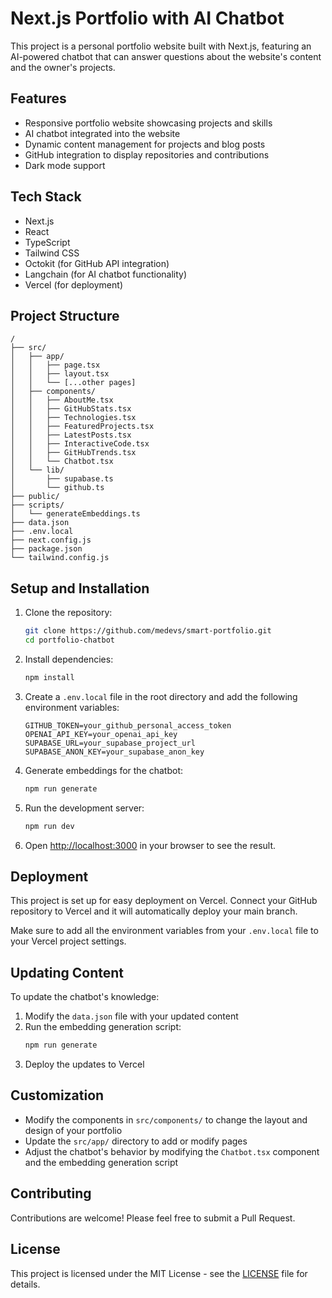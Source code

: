 # Next.js Portfolio with AI Chatbot

This project is a personal portfolio website built with Next.js, featuring an AI-powered chatbot that can answer questions about the website's content and the owner's projects.

## Features

- Responsive portfolio website showcasing projects and skills
- AI chatbot integrated into the website
- Dynamic content management for projects and blog posts
- GitHub integration to display repositories and contributions
- Dark mode support

## Tech Stack

- Next.js
- React
- TypeScript
- Tailwind CSS
- Octokit (for GitHub API integration)
- Langchain (for AI chatbot functionality)
- Vercel (for deployment)

## Project Structure

```
/
├── src/
│   ├── app/
│   │   ├── page.tsx
│   │   ├── layout.tsx
│   │   └── [...other pages]
│   ├── components/
│   │   ├── AboutMe.tsx
│   │   ├── GitHubStats.tsx
│   │   ├── Technologies.tsx
│   │   ├── FeaturedProjects.tsx
│   │   ├── LatestPosts.tsx
│   │   ├── InteractiveCode.tsx
│   │   ├── GitHubTrends.tsx
│   │   └── Chatbot.tsx
│   └── lib/
│       ├── supabase.ts
│       └── github.ts
├── public/
├── scripts/
│   └── generateEmbeddings.ts
├── data.json
├── .env.local
├── next.config.js
├── package.json
└── tailwind.config.js
```

## Setup and Installation

1. Clone the repository:
   ```bash
   git clone https://github.com/medevs/smart-portfolio.git
   cd portfolio-chatbot
   ```

2. Install dependencies:
   ```bash
   npm install
   ```

3. Create a `.env.local` file in the root directory and add the following environment variables:
   ```
   GITHUB_TOKEN=your_github_personal_access_token
   OPENAI_API_KEY=your_openai_api_key
   SUPABASE_URL=your_supabase_project_url
   SUPABASE_ANON_KEY=your_supabase_anon_key
   ```

4. Generate embeddings for the chatbot:
   ```bash
   npm run generate
   ```

5. Run the development server:
   ```bash
   npm run dev
   ```

6. Open [http://localhost:3000](http://localhost:3000) in your browser to see the result.

## Deployment

This project is set up for easy deployment on Vercel. Connect your GitHub repository to Vercel and it will automatically deploy your main branch.

Make sure to add all the environment variables from your `.env.local` file to your Vercel project settings.

## Updating Content

To update the chatbot's knowledge:

1. Modify the `data.json` file with your updated content
2. Run the embedding generation script:
   ```bash
   npm run generate
   ```
3. Deploy the updates to Vercel

## Customization

- Modify the components in `src/components/` to change the layout and design of your portfolio
- Update the `src/app/` directory to add or modify pages
- Adjust the chatbot's behavior by modifying the `Chatbot.tsx` component and the embedding generation script

## Contributing

Contributions are welcome! Please feel free to submit a Pull Request.

## License

This project is licensed under the MIT License - see the [LICENSE](LICENSE) file for details.